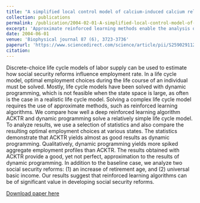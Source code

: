 ```yaml
---
title: "A simplified local control model of calcium-induced calcium release in cardiac ventricular myocytes"
collection: publications
permalink: /publication/2004-02-01-A-simplified-local-control-model-of-calcium-induced-calcium-release-in-cardiac-ventricular-myocytes
excerpt: 'Approximate reinforced learning methods enable the analysis of consequences of social security reforms.'
date: 2004-06-01
venue: 'Biophysical journal 87 (6), 3723-3736'
paperurl: 'https://www.sciencedirect.com/science/article/pii/S2590291122000171s'
citation: 
---
```

Discrete-choice life cycle models of labor supply can be used to estimate how social security reforms influence employment rate. 
In a life cycle model, optimal employment choices during the life course of an individual must be solved. Mostly, life cycle models have been solved with dynamic programming, which is not feasible when the state space is large, as often is the case in a realistic life cycle model. Solving a complex life cycle model requires the use of approximate methods, such as reinforced learning algorithms. We compare how well a deep reinforced learning algorithm ACKTR and dynamic programming solve a relatively simple life cycle model. To analyze results, we use a selection of statistics and also compare the resulting optimal employment choices at various states. The statistics demonstrate that ACKTR yields almost as good results as dynamic programming. Qualitatively, dynamic programming yields more spiked aggregate employment profiles than ACKTR. The results obtained with ACKTR provide a good, yet not perfect, approximation to the results of dynamic programming. In addition to the baseline case, we analyze two social security reforms: (1) an increase of retirement age, and (2) universal basic income. Our results suggest that reinforced learning algorithms can be of significant value in developing social security reforms.

[Download paper here](https://www.sciencedirect.com/science/article/pii/S0006349504738412)
